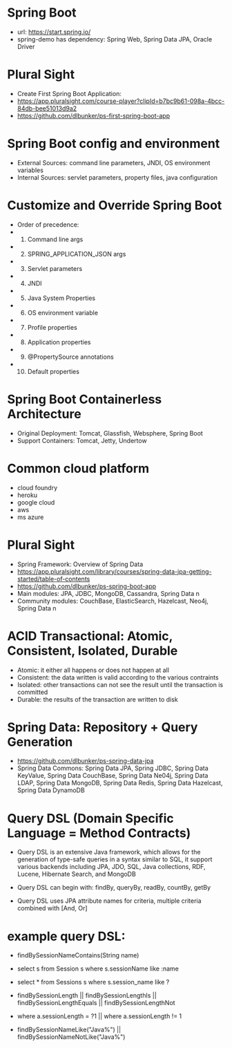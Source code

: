 # Spring Boot
- url: https://start.spring.io/
- spring-demo has dependency: Spring Web, Spring Data JPA, Oracle Driver

# Plural Sight
- Create First Spring Boot Application: 
- https://app.pluralsight.com/course-player?clipId=b7bc9b61-098a-4bcc-84db-bee51013d9a2
- https://github.com/dlbunker/ps-first-spring-boot-app

# Spring Boot config and environment
- External Sources: command line parameters, JNDI, OS environment variables
- Internal Sources: servlet parameters, property files, java configuration

# Customize and Override Spring Boot
- Order of precedence:
- 1. Command line args
- 2. SPRING_APPLICATION_JSON args
- 3. Servlet parameters
- 4. JNDI
- 5. Java System Properties
- 6. OS environment variable
- 7. Profile properties
- 8. Application properties
- 9. @PropertySource annotations
- 10. Default properties

# Spring Boot Containerless Architecture
- Original Deployment: Tomcat, Glassfish, Websphere, Spring Boot
- Support Containers: Tomcat, Jetty, Undertow

# Common cloud platform
- cloud foundry
- heroku
- google cloud
- aws
- ms azure

# Plural Sight
- Spring Framework: Overview of Spring Data
- https://app.pluralsight.com/library/courses/spring-data-jpa-getting-started/table-of-contents
- https://github.com/dlbunker/ps-spring-boot-app
- Main modules: JPA, JDBC, MongoDB, Cassandra, Spring Data n
- Community modules: CouchBase, ElasticSearch, Hazelcast, Neo4j, Spring Data n

# ACID Transactional: Atomic, Consistent, Isolated, Durable
- Atomic: it either all happens or does not happen at all
- Consistent: the data written is valid according to the various contraints
- Isolated: other transactions can not see the result until the transaction is committed
- Durable: the results of the transaction are written to disk

# Spring Data: Repository + Query Generation
- https://github.com/dlbunker/ps-spring-data-jpa
- Spring Data Commons: Spring Data JPA, Spring JDBC, Spring Data KeyValue, Spring Data CouchBase, Spring Data Ne04j, Spring Data LDAP, Spring Data MongoDB, Spring Data Redis, Spring Data Hazelcast, Spring Data DynamoDB

# Query DSL (Domain Specific Language = Method Contracts)
- Query DSL is an extensive Java framework, which allows for the generation of type-safe queries in a syntax similar to SQL, it support various backends including JPA, JDO, SQL, Java collections, RDF, Lucene, Hibernate Search, and MongoDB

- Query DSL can begin with: findBy, queryBy, readBy, countBy, getBy
- Query DSL uses JPA attribute names for criteria, multiple criteria combined with [And, Or]

# example query DSL:
- findBySessionNameContains(String name)
- select s from Session s where s.sessionName like :name
- select * from Sessions s where s.session_name like ?

- findBySessionLength || findBySessionLengthIs || findBySessionLengthEquals || findBySessionLengthNot 
- where a.sessionLength = ?1  ||  where a.sessionLength != 1

- findBySessionNameLike("Java%") || findBySessionNameNotLike("Java%")